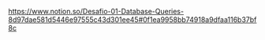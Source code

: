 https://www.notion.so/Desafio-01-Database-Queries-8d97dae581d5446e97555c43d301ee45#0f1ea9958bb74918a9dfaa116b37bf8c